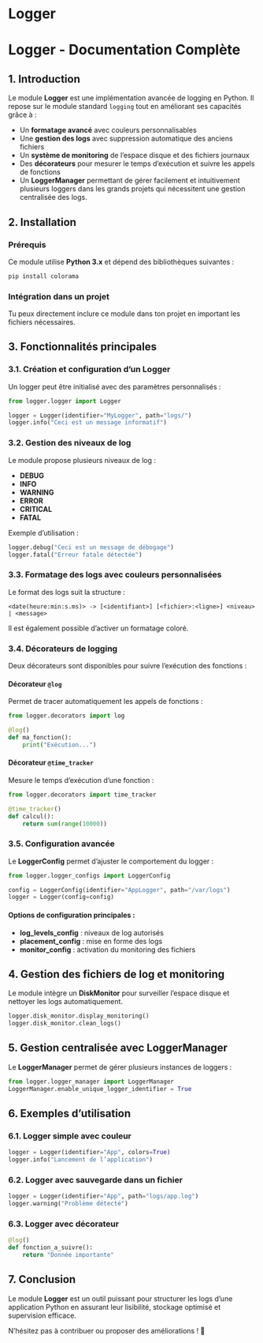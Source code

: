 # Logger
# Logger - Documentation Complète

## 1. Introduction
Le module **Logger** est une implémentation avancée de logging en Python. Il repose sur le module standard `logging` tout en améliorant ses capacités grâce à :

- Un **formatage avancé** avec couleurs personnalisables
- Une **gestion des logs** avec suppression automatique des anciens fichiers
- Un **système de monitoring** de l’espace disque et des fichiers journaux
- Des **décorateurs** pour mesurer le temps d’exécution et suivre les appels de fonctions
- Un **LoggerManager** permettant de gérer facilement et intuitivement plusieurs loggers dans les grands projets qui nécessitent une gestion centralisée des logs.

## 2. Installation
### Prérequis
Ce module utilise **Python 3.x** et dépend des bibliothèques suivantes :
```bash
pip install colorama
```

### Intégration dans un projet
Tu peux directement inclure ce module dans ton projet en important les fichiers nécessaires.

## 3. Fonctionnalités principales
### 3.1. Création et configuration d’un Logger
Un logger peut être initialisé avec des paramètres personnalisés :
```python
from logger.logger import Logger

logger = Logger(identifier="MyLogger", path="logs/")
logger.info("Ceci est un message informatif")
```

### 3.2. Gestion des niveaux de log
Le module propose plusieurs niveaux de log :
- **DEBUG**
- **INFO**
- **WARNING**
- **ERROR**
- **CRITICAL**
- **FATAL**

Exemple d’utilisation :
```python
logger.debug("Ceci est un message de débogage")
logger.fatal("Erreur fatale détectée")
```

### 3.3. Formatage des logs avec couleurs personnalisées
Le format des logs suit la structure :
```
<date(heure:min:s.ms)> -> [<identifiant>] [<fichier>:<ligne>] <niveau> | <message>
```
Il est également possible d’activer un formatage coloré.

### 3.4. Décorateurs de logging
Deux décorateurs sont disponibles pour suivre l’exécution des fonctions :

#### Décorateur `@log`
Permet de tracer automatiquement les appels de fonctions :
```python
from logger.decorators import log

@log()
def ma_fonction():
    print("Exécution...")
```

#### Décorateur `@time_tracker`
Mesure le temps d’exécution d’une fonction :
```python
from logger.decorators import time_tracker

@time_tracker()
def calcul():
    return sum(range(10000))
```

### 3.5. Configuration avancée
Le **LoggerConfig** permet d’ajuster le comportement du logger :
```python
from logger.logger_configs import LoggerConfig

config = LoggerConfig(identifier="AppLogger", path="/var/logs")
logger = Logger(config=config)
```

#### Options de configuration principales :
- **log_levels_config** : niveaux de log autorisés
- **placement_config** : mise en forme des logs
- **monitor_config** : activation du monitoring des fichiers

## 4. Gestion des fichiers de log et monitoring
Le module intègre un **DiskMonitor** pour surveiller l’espace disque et nettoyer les logs automatiquement.
```python
logger.disk_monitor.display_monitoring()
logger.disk_monitor.clean_logs()
```

## 5. Gestion centralisée avec LoggerManager
Le **LoggerManager** permet de gérer plusieurs instances de loggers :
```python
from logger.logger_manager import LoggerManager
LoggerManager.enable_unique_logger_identifier = True
```

## 6. Exemples d’utilisation
### 6.1. Logger simple avec couleur
```python
logger = Logger(identifier="App", colors=True)
logger.info("Lancement de l’application")
```

### 6.2. Logger avec sauvegarde dans un fichier
```python
logger = Logger(identifier="App", path="logs/app.log")
logger.warning("Problème détecté")
```

### 6.3. Logger avec décorateur
```python
@log()
def fonction_a_suivre():
    return "Donnée importante"
```

## 7. Conclusion
Le module **Logger** est un outil puissant pour structurer les logs d’une application Python en assurant leur lisibilité, stockage optimisé et supervision efficace.

N’hésitez pas à contribuer ou proposer des améliorations ! 🚀

